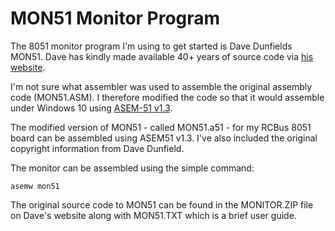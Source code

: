 # MON51 Monitor Program
The 8051 monitor program I'm using to get started is Dave Dunfields MON51. Dave has kindly made available 40+ years of source code via [his website](https://dunfield.themindfactory.com/).

I'm not sure what assembler was used to assemble the original assembly code (MON51.ASM). I therefore modified the code so that it would assemble under Windows 10 using [ASEM-51 v1.3](https://plit.de/asem-51/download.htm).

The modified version of MON51 - called MON51.a51 - for my RCBus 8051 board can be assembled using ASEM51 v1.3. I've also included the original copyright information from Dave Dunfield.

The monitor can be assembled using the simple command:
```
asemw mon51
```

The original source code to MON51 can be found in the MONITOR.ZIP file on Dave's website along with MON51.TXT which is a brief user guide.

